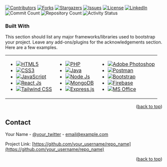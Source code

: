 <!-- Improved compatibility of back to top link: See: https://github.com/othneildrew/Best-README-Template/pull/73 -->
<a name="readme-top"></a>
<!--
*** Thanks for checking out the Best-README-Template. If you have a suggestion
*** that would make this better, please fork the repo and create a pull request
*** or simply open an issue with the tag "enhancement".
*** Don't forget to give the project a star!
*** Thanks again! Now go create something AMAZING! :D
-->



<!-- PROJECT SHIELDS -->
<!--
*** I'm using markdown "reference style" links for readability.
*** Reference links are enclosed in brackets [ ] instead of parentheses ( ).
*** See the bottom of this document for the declaration of the reference variables
*** for contributors-url, forks-url, etc. This is an optional, concise syntax you may use.
*** https://www.markdownguide.org/basic-syntax/#reference-style-links
-->
[![Contributors][contributors-shield]][contributors-url]
[![Forks][forks-shield]][forks-url]
[![Stargazers][stars-shield]][stars-url]
[![Issues][issues-shield]][issues-url]
[![License][license-shield]][license-url]
[![LinkedIn][linkedin-shield]][linkedin-url]
![Commit Count][Commit-shield]
![Repository Count](https://img.shields.io/badge/dynamic/json?label=repositories&query=%24.total_count&url=https%3A%2F%2Fapi.github.com%2Fusers%2FGimhanD7)
![Activity Status](https://img.shields.io/endpoint?url=https://www.your-activity-status-url.com)

[contributors-shield]: https://img.shields.io/github/contributors/GimhanD7/GimhanD7.svg?style=for-the-badge
[contributors-url]: https://github.com/GimhanD7/GimhanD7/graphs/contributors
[forks-shield]: https://img.shields.io/github/forks/GimhanD7/GimhanD7.svg?style=for-the-badge
[forks-url]: https://github.com/GimhanD7/GimhanD7/network/members
[stars-shield]: https://img.shields.io/github/stars/GimhanD7/GimhanD7.svg?style=for-the-badge
[stars-url]: https://github.com/GimhanD7/GimhanD7/stargazers
[issues-shield]: https://img.shields.io/github/issues/GimhanD7/GimhanD7.svg?style=for-the-badge
[issues-url]: https://github.com/GimhanD7/GimhanD7/issues
[license-shield]: https://img.shields.io/github/license/GimhanD7/GimhanD7.svg?style=for-the-badge
[license-url]: https://github.com/GimhanD7/GimhanD7/blob/master/LICENSE.txt
[linkedin-shield]: https://img.shields.io/badge/-LinkedIn-black.svg?style=for-the-badge&logo=linkedin&colorB=555
[Commit-shield]:https://img.shields.io/github/commit-activity/y/GimhanD7/GimhanD7.svg?style=for-the-badge
[linkedin-url]: https://linkedin.com/in/yourname









<!-- <style>
  .horizontal-list {
    list-style: none;
    padding: 0;
    margin: 0;
    display: flex;
    align-items: center;
  }
  
  .horizontal-list li {
    display: inline-block;
    margin-right: 10px;
  }
  
  .horizontal-list li:last-child {
    margin-right: 0;
  }
</style> -->

### Built With

This section should list any major frameworks/libraries used to bootstrap your project. Leave any add-ons/plugins for the acknowledgements section. Here are a few examples.

<table>
  <!-- <tr>
    <th>Frontend</th>
    <th>Backend</th>
    <th>Tools</th>
  </tr> -->
  <tr>
    <td>
      <ul class="horizontal-list">
        <li><a href="https://html.spec.whatwg.org/" target="_blank"><img src="https://img.shields.io/badge/HTML5-E34F26?style=for-the-badge&logo=html5&logoColor=white" alt="HTML5"></a></li>
        <li><a href="https://www.w3.org/Style/CSS/Overview.en.html" target="_blank"><img src="https://img.shields.io/badge/CSS3-1572B6?style=for-the-badge&logo=css3&logoColor=white" alt="CSS3"></a></li>
        <li><a href="https://developer.mozilla.org/en-US/docs/Web/JavaScript" target="_blank"><img src="https://img.shields.io/badge/JavaScript-F7DF1E?style=for-the-badge&logo=javascript&logoColor=black" alt="JavaScript"></a></li>
        <li><a href="https://reactjs.org/" target="_blank"><img src="https://img.shields.io/badge/React-20232A?style=for-the-badge&logo=react&logoColor=61DAFB" alt="React Js"></a></li>
        <li><a href="https://tailwindcss.com/" target="_blank"><img src="https://img.shields.io/badge/Tailwind%20CSS-38B2AC?style=for-the-badge&logo=tailwind-css&logoColor=white" alt="Tailwind CSS"></a></li>
      </ul>
    </td>
    <td>
      <ul class="horizontal-list">
        <li><a href="https://www.php.net/" target="_blank"><img src="https://img.shields.io/badge/PHP-777BB4?style=for-the-badge&logo=php&logoColor=white" alt="PHP"></a></li>
        <li><a href="https://www.java.com/" target="_blank"><img src="https://img.shields.io/badge/Java-007396?style=for-the-badge&logo=java&logoColor=white" alt="Java"></a></li>
        <li><a href="https://nodejs.org/" target="_blank"><img src="https://img.shields.io/badge/Node.js-339933?style=for-the-badge&logo=nodedotjs&logoColor=white" alt="Node Js"></a></li>
        <li><a href="https://www.mongodb.com/" target="_blank"><img src="https://img.shields.io/badge/MongoDB-47A248?style=for-the-badge&logo=mongodb&logoColor=white" alt="MongoDB"></a></li>
        <li><a href="https://expressjs.com/" target="_blank"><img src="https://img.shields.io/badge/Express.js-000000?style=for-the-badge&logo=express&logoColor=white" alt="Express.js"></a></li>
      </ul>
    </td>
    <td>
      <ul class="horizontal-list">
        <li><a href="https://www.adobe.com/products/photoshop.html" target="_blank"><img src="https://img.shields.io/badge/Adobe%20Photoshop-31A8FF?style=for-the-badge&logo=adobephotoshop&logoColor=white" alt="Adobe Photoshop"></a></li>
        <li><a href="https://www.postman.com/" target="_blank"><img src="https://img.shields.io/badge/Postman-FF6C37?style=for-the-badge&logo=postman&logoColor=white" alt="Postman"></a></li>
        <li><a href="https://getbootstrap.com/" target="_blank"><img src="https://img.shields.io/badge/Bootstrap-563D7C?style=for-the-badge&logo=bootstrap&logoColor=white" alt="Bootstrap"></a></li>
        <li><a href="https://firebase.google.com/" target="_blank"><img src="https://img.shields.io/badge/Firebase-FFCA28?style=for-the-badge&logo=firebase&logoColor=black" alt="Firebase"></a></li>
        <li><a href="https://www.microsoft.com/en-us/microsoft-365/office" target="_blank"><img src="https://img.shields.io/badge/MS%20Office-D83B01?style=for-the-badge&logo=microsoft%20office&logoColor=white" alt="MS Office"></a></li>
      </ul>
    </td>
  </tr>
</table>
<p align="right">(<a href="#readme-top">back to top</a>)</p>




<!-- CONTACT -->
## Contact

Your Name - [@your_twitter](https://twitter.com/your_username) - email@example.com

Project Link: [https://github.com/your_username/repo_name](https://github.com/your_username/repo_name)

<p align="right">(<a href="#readme-top">back to top</a>)</p>




